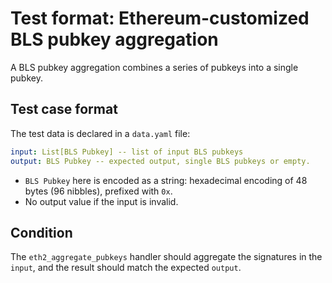 # Test format: Ethereum-customized BLS pubkey aggregation

A BLS pubkey aggregation combines a series of pubkeys into a single pubkey.

## Test case format

The test data is declared in a `data.yaml` file:

```yaml
input: List[BLS Pubkey] -- list of input BLS pubkeys
output: BLS Pubkey -- expected output, single BLS pubkeys or empty.
```

- `BLS Pubkey` here is encoded as a string: hexadecimal encoding of 48 bytes (96 nibbles), prefixed with `0x`.
- No output value if the input is invalid.

## Condition

The `eth2_aggregate_pubkeys` handler should aggregate the signatures in the `input`, and the result should match the expected `output`.
